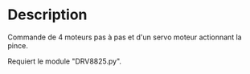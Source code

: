 # Description

Commande de 4 moteurs pas à pas et d'un servo moteur actionnant la pince.

Requiert le module "DRV8825.py".